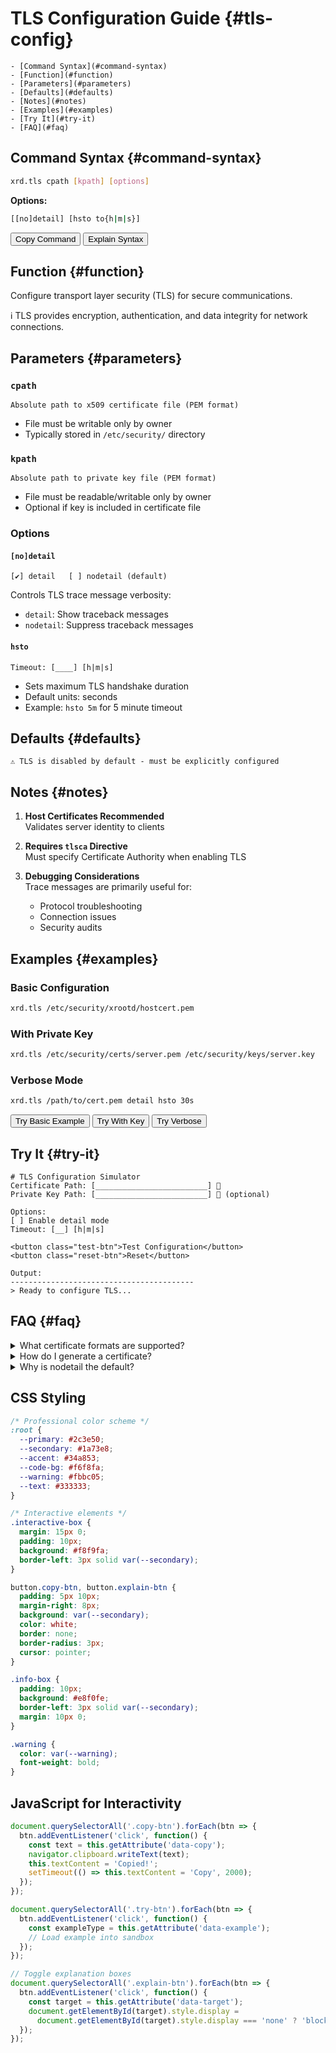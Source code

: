 # TLS Configuration Guide {#tls-config}

```toc
- [Command Syntax](#command-syntax)
- [Function](#function)
- [Parameters](#parameters)
- [Defaults](#defaults)
- [Notes](#notes)
- [Examples](#examples)
- [Try It](#try-it)
- [FAQ](#faq)
```

## Command Syntax {#command-syntax}

```bash
xrd.tls cpath [kpath] [options]
```

**Options:**
```bash
[[no]detail] [hsto to{h|m|s}]
```

<div class="interactive-box">
<button class="copy-btn" onclick="copyToClipboard('xrd.tls cpath [kpath] [options]')">Copy Command</button>
<button class="explain-btn" data-target="syntax-explanation">Explain Syntax</button>
</div>

<div id="syntax-explanation" class="explanation-box" style="display:none">
- `cpath`: Path to certificate file (required)
- `kpath`: Path to private key file (optional)
- `options`: Additional configuration flags
</div>

## Function {#function}

Configure transport layer security (TLS) for secure communications.

<div class="info-box">
ℹ️ TLS provides encryption, authentication, and data integrity for network connections.
</div>

## Parameters {#parameters}

### `cpath` 
```path
Absolute path to x509 certificate file (PEM format)
```
- File must be writable only by owner
- Typically stored in `/etc/security/` directory

### `kpath` 
```path
Absolute path to private key file (PEM format)
```
- File must be readable/writable only by owner
- Optional if key is included in certificate file

### Options

#### `[no]detail`
```toggle
[✔️] detail   [ ] nodetail (default)
```
Controls TLS trace message verbosity:
- `detail`: Show traceback messages
- `nodetail`: Suppress traceback messages

#### `hsto`
```time-input
Timeout: [____] [h|m|s]
```
- Sets maximum TLS handshake duration
- Default units: seconds
- Example: `hsto 5m` for 5 minute timeout

## Defaults {#defaults}

```warning
⚠️ TLS is disabled by default - must be explicitly configured
```

## Notes {#notes}

1. **Host Certificates Recommended**  
   Validates server identity to clients

2. **Requires `tlsca` Directive**  
   Must specify Certificate Authority when enabling TLS

3. **Debugging Considerations**  
   Trace messages are primarily useful for:
   - Protocol troubleshooting
   - Connection issues
   - Security audits

## Examples {#examples}

### Basic Configuration
```bash
xrd.tls /etc/security/xrootd/hostcert.pem
```

### With Private Key
```bash
xrd.tls /etc/security/certs/server.pem /etc/security/keys/server.key
```

### Verbose Mode
```bash
xrd.tls /path/to/cert.pem detail hsto 30s
```

<div class="example-buttons">
<button class="try-btn" data-example="basic">Try Basic Example</button>
<button class="try-btn" data-example="with-key">Try With Key</button>
<button class="try-btn" data-example="verbose">Try Verbose</button>
</div>

## Try It {#try-it}

```interactive-sandbox
# TLS Configuration Simulator
Certificate Path: [_________________________] 📁
Private Key Path: [_________________________] 📁 (optional)

Options:
[ ] Enable detail mode
Timeout: [__] [h|m|s]

<button class="test-btn">Test Configuration</button>
<button class="reset-btn">Reset</button>

Output:
-----------------------------------------
> Ready to configure TLS...
```

## FAQ {#faq}

<details>
<summary>What certificate formats are supported?</summary>
Only PEM format is currently supported for both certificates and private keys.
</details>

<details>
<summary>How do I generate a certificate?</summary>
Use OpenSSL:  
`openssl req -x509 -newkey rsa:4096 -keyout key.pem -out cert.pem -days 365`
</details>

<details>
<summary>Why is nodetail the default?</summary>
Trace messages provide minimal additional value for normal operations and may expose sensitive protocol information.
</details>

## CSS Styling

```css
/* Professional color scheme */
:root {
  --primary: #2c3e50;
  --secondary: #1a73e8;
  --accent: #34a853;
  --code-bg: #f6f8fa;
  --warning: #fbbc05;
  --text: #333333;
}

/* Interactive elements */
.interactive-box {
  margin: 15px 0;
  padding: 10px;
  background: #f8f9fa;
  border-left: 3px solid var(--secondary);
}

button.copy-btn, button.explain-btn {
  padding: 5px 10px;
  margin-right: 8px;
  background: var(--secondary);
  color: white;
  border: none;
  border-radius: 3px;
  cursor: pointer;
}

.info-box {
  padding: 10px;
  background: #e8f0fe;
  border-left: 3px solid var(--secondary);
  margin: 10px 0;
}

.warning {
  color: var(--warning);
  font-weight: bold;
}
```

## JavaScript for Interactivity

```javascript
document.querySelectorAll('.copy-btn').forEach(btn => {
  btn.addEventListener('click', function() {
    const text = this.getAttribute('data-copy');
    navigator.clipboard.writeText(text);
    this.textContent = 'Copied!';
    setTimeout(() => this.textContent = 'Copy', 2000);
  });
});

document.querySelectorAll('.try-btn').forEach(btn => {
  btn.addEventListener('click', function() {
    const exampleType = this.getAttribute('data-example');
    // Load example into sandbox
  });
});

// Toggle explanation boxes
document.querySelectorAll('.explain-btn').forEach(btn => {
  btn.addEventListener('click', function() {
    const target = this.getAttribute('data-target');
    document.getElementById(target).style.display = 
      document.getElementById(target).style.display === 'none' ? 'block' : 'none';
  });
});
```
